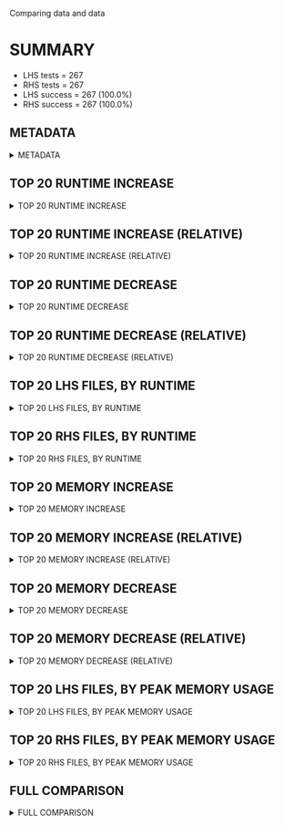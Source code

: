 Comparing data and data


# SUMMARY
- LHS tests = 267
- RHS tests = 267
- LHS success = 267  (100.0%)
- RHS success = 267  (100.0%)


## METADATA

<details><summary>METADATA</summary>

# LHS
<pre>
Ramon benchmark for Z3
-
Job description: 
Job tag: smt-60-qfnia-sat
Z3 repo: https://github.com/Z3Prover/z3
Z3 commit: 04d0e9492b0066675c75fc5fb1df6b23b79607e5
Z3 branch: master
Z3 options: "-T:60 -v:2 -st tactic.default_tactic="(then simplify propagate-values solve-eqs simplify smt)" model_validate=true"
Z3 inputs: inputs/QF_UFNIA_SAT
Z3 commit message: set log level of revert repair down to 3

Signed-off-by: Nikolaj Bjorner <nbjorner@microsoft.com>

</pre>
# RHS
<pre>
Ramon benchmark for Z3
-
Job description: 
Job tag: smt-60-qfnia-sat
Z3 repo: https://github.com/Z3Prover/z3
Z3 commit: 04d0e9492b0066675c75fc5fb1df6b23b79607e5
Z3 branch: master
Z3 options: "-T:60 -v:2 -st tactic.default_tactic="(then simplify propagate-values solve-eqs simplify smt)" model_validate=true"
Z3 inputs: inputs/QF_UFNIA_SAT
Z3 commit message: set log level of revert repair down to 3

Signed-off-by: Nikolaj Bjorner <nbjorner@microsoft.com>

</pre>
</details>


## TOP 20 RUNTIME INCREASE

<details><summary>TOP 20 RUNTIME INCREASE</summary>

|FILE                                                                                        |TIME_L     |TIME_R     |DIFF(s)    |DIFF(%)|
|-------------|-------------:|-------------:|--------------:|------------:|
|00002.smt2                                                                                  |   0.008s  |   0.008s  |   0.000s  | 0.0%|
|00003.smt2                                                                                  |   0.009s  |   0.009s  |   0.000s  | 0.0%|
|00005.smt2                                                                                  |   0.007s  |   0.007s  |   0.000s  | 0.0%|
|00018.smt2                                                                                  |   0.028s  |   0.028s  |   0.000s  | 0.0%|
|00020.smt2                                                                                  |   0.009s  |   0.009s  |   0.000s  | 0.0%|
|00035.smt2                                                                                  |   0.009s  |   0.009s  |   0.000s  | 0.0%|
|00085.smt2                                                                                  |   0.007s  |   0.007s  |   0.000s  | 0.0%|
|00102.smt2                                                                                  |   0.010s  |   0.010s  |   0.000s  | 0.0%|
|00104.smt2                                                                                  |   0.009s  |   0.009s  |   0.000s  | 0.0%|
|00105.smt2                                                                                  |   0.009s  |   0.009s  |   0.000s  | 0.0%|
|00149.smt2                                                                                  |   0.011s  |   0.011s  |   0.000s  | 0.0%|
|00194.smt2                                                                                  |   0.010s  |   0.010s  |   0.000s  | 0.0%|
|00235.smt2                                                                                  |   0.006s  |   0.006s  |   0.000s  | 0.0%|
|00243.smt2                                                                                  |   0.009s  |   0.009s  |   0.000s  | 0.0%|
|00247.smt2                                                                                  |   0.012s  |   0.012s  |   0.000s  | 0.0%|
|00249.smt2                                                                                  |   0.011s  |   0.011s  |   0.000s  | 0.0%|
|00251.smt2                                                                                  |   0.008s  |   0.008s  |   0.000s  | 0.0%|
|00294.smt2                                                                                  |   0.007s  |   0.007s  |   0.000s  | 0.0%|
|00304.smt2                                                                                  |   0.024s  |   0.024s  |   0.000s  | 0.0%|
|00314.smt2                                                                                  |   0.017s  |   0.017s  |   0.000s  | 0.0%|
</details>


## TOP 20 RUNTIME INCREASE (RELATIVE)

<details><summary>TOP 20 RUNTIME INCREASE (RELATIVE)</summary>

|FILE                                                                                        |TIME_L     |TIME_R     |DIFF(s)    |DIFF(%)|
|-------------|-------------:|-------------:|--------------:|------------:|
|00002.smt2                                                                                  |   0.008s  |   0.008s  |   0.000s  | 0.0%|
|00003.smt2                                                                                  |   0.009s  |   0.009s  |   0.000s  | 0.0%|
|00005.smt2                                                                                  |   0.007s  |   0.007s  |   0.000s  | 0.0%|
|00018.smt2                                                                                  |   0.028s  |   0.028s  |   0.000s  | 0.0%|
|00020.smt2                                                                                  |   0.009s  |   0.009s  |   0.000s  | 0.0%|
|00035.smt2                                                                                  |   0.009s  |   0.009s  |   0.000s  | 0.0%|
|00085.smt2                                                                                  |   0.007s  |   0.007s  |   0.000s  | 0.0%|
|00102.smt2                                                                                  |   0.010s  |   0.010s  |   0.000s  | 0.0%|
|00104.smt2                                                                                  |   0.009s  |   0.009s  |   0.000s  | 0.0%|
|00105.smt2                                                                                  |   0.009s  |   0.009s  |   0.000s  | 0.0%|
|00149.smt2                                                                                  |   0.011s  |   0.011s  |   0.000s  | 0.0%|
|00194.smt2                                                                                  |   0.010s  |   0.010s  |   0.000s  | 0.0%|
|00235.smt2                                                                                  |   0.006s  |   0.006s  |   0.000s  | 0.0%|
|00243.smt2                                                                                  |   0.009s  |   0.009s  |   0.000s  | 0.0%|
|00247.smt2                                                                                  |   0.012s  |   0.012s  |   0.000s  | 0.0%|
|00249.smt2                                                                                  |   0.011s  |   0.011s  |   0.000s  | 0.0%|
|00251.smt2                                                                                  |   0.008s  |   0.008s  |   0.000s  | 0.0%|
|00294.smt2                                                                                  |   0.007s  |   0.007s  |   0.000s  | 0.0%|
|00304.smt2                                                                                  |   0.024s  |   0.024s  |   0.000s  | 0.0%|
|00314.smt2                                                                                  |   0.017s  |   0.017s  |   0.000s  | 0.0%|
</details>


## TOP 20 RUNTIME DECREASE

<details><summary>TOP 20 RUNTIME DECREASE</summary>

|FILE                                                                                        |TIME_L     |TIME_R     |DIFF(s)    |DIFF(%)|
|-------------|-------------:|-------------:|--------------:|------------:|
|00002.smt2                                                                                  |   0.008s  |   0.008s  |   0.000s  | 0.0%|
|00003.smt2                                                                                  |   0.009s  |   0.009s  |   0.000s  | 0.0%|
|00005.smt2                                                                                  |   0.007s  |   0.007s  |   0.000s  | 0.0%|
|00018.smt2                                                                                  |   0.028s  |   0.028s  |   0.000s  | 0.0%|
|00020.smt2                                                                                  |   0.009s  |   0.009s  |   0.000s  | 0.0%|
|00035.smt2                                                                                  |   0.009s  |   0.009s  |   0.000s  | 0.0%|
|00085.smt2                                                                                  |   0.007s  |   0.007s  |   0.000s  | 0.0%|
|00102.smt2                                                                                  |   0.010s  |   0.010s  |   0.000s  | 0.0%|
|00104.smt2                                                                                  |   0.009s  |   0.009s  |   0.000s  | 0.0%|
|00105.smt2                                                                                  |   0.009s  |   0.009s  |   0.000s  | 0.0%|
|00149.smt2                                                                                  |   0.011s  |   0.011s  |   0.000s  | 0.0%|
|00194.smt2                                                                                  |   0.010s  |   0.010s  |   0.000s  | 0.0%|
|00235.smt2                                                                                  |   0.006s  |   0.006s  |   0.000s  | 0.0%|
|00243.smt2                                                                                  |   0.009s  |   0.009s  |   0.000s  | 0.0%|
|00247.smt2                                                                                  |   0.012s  |   0.012s  |   0.000s  | 0.0%|
|00249.smt2                                                                                  |   0.011s  |   0.011s  |   0.000s  | 0.0%|
|00251.smt2                                                                                  |   0.008s  |   0.008s  |   0.000s  | 0.0%|
|00294.smt2                                                                                  |   0.007s  |   0.007s  |   0.000s  | 0.0%|
|00304.smt2                                                                                  |   0.024s  |   0.024s  |   0.000s  | 0.0%|
|00314.smt2                                                                                  |   0.017s  |   0.017s  |   0.000s  | 0.0%|
</details>


## TOP 20 RUNTIME DECREASE (RELATIVE)

<details><summary>TOP 20 RUNTIME DECREASE (RELATIVE)</summary>

|FILE                                                                                        |TIME_L     |TIME_R     |DIFF(s)    |DIFF(%)|
|-------------|-------------:|-------------:|--------------:|------------:|
|00002.smt2                                                                                  |   0.008s  |   0.008s  |   0.000s  | 0.0%|
|00003.smt2                                                                                  |   0.009s  |   0.009s  |   0.000s  | 0.0%|
|00005.smt2                                                                                  |   0.007s  |   0.007s  |   0.000s  | 0.0%|
|00018.smt2                                                                                  |   0.028s  |   0.028s  |   0.000s  | 0.0%|
|00020.smt2                                                                                  |   0.009s  |   0.009s  |   0.000s  | 0.0%|
|00035.smt2                                                                                  |   0.009s  |   0.009s  |   0.000s  | 0.0%|
|00085.smt2                                                                                  |   0.007s  |   0.007s  |   0.000s  | 0.0%|
|00102.smt2                                                                                  |   0.010s  |   0.010s  |   0.000s  | 0.0%|
|00104.smt2                                                                                  |   0.009s  |   0.009s  |   0.000s  | 0.0%|
|00105.smt2                                                                                  |   0.009s  |   0.009s  |   0.000s  | 0.0%|
|00149.smt2                                                                                  |   0.011s  |   0.011s  |   0.000s  | 0.0%|
|00194.smt2                                                                                  |   0.010s  |   0.010s  |   0.000s  | 0.0%|
|00235.smt2                                                                                  |   0.006s  |   0.006s  |   0.000s  | 0.0%|
|00243.smt2                                                                                  |   0.009s  |   0.009s  |   0.000s  | 0.0%|
|00247.smt2                                                                                  |   0.012s  |   0.012s  |   0.000s  | 0.0%|
|00249.smt2                                                                                  |   0.011s  |   0.011s  |   0.000s  | 0.0%|
|00251.smt2                                                                                  |   0.008s  |   0.008s  |   0.000s  | 0.0%|
|00294.smt2                                                                                  |   0.007s  |   0.007s  |   0.000s  | 0.0%|
|00304.smt2                                                                                  |   0.024s  |   0.024s  |   0.000s  | 0.0%|
|00314.smt2                                                                                  |   0.017s  |   0.017s  |   0.000s  | 0.0%|
</details>


## TOP 20 LHS FILES, BY RUNTIME

<details><summary>TOP 20 LHS FILES, BY RUNTIME</summary>

|FILE                                                                                       |TIME     |MEM        |
|------------|----------:|---------:|
|int_check_bvslt_bvshl1_rtl.smt2                                                            |   1.175s |23.708MiB|
|int_check_bvslt_bvmul_rtl.smt2                                                             |   0.837s |23.348MiB|
|int_check_bvsge_bvshl0_ltr_inv_g.smt2                                                      |   0.574s |23.62MiB|
|int_check_bvsgt_bvlshr0_ltr_inv_r.smt2                                                     |   0.549s |22.872MiB|
|qf_AndOrXor_2515_values_0.smt2                                                             |   0.361s |21.18MiB|
|int_check_bvsle_bvshl1_rtl.smt2                                                            |   0.301s |20.568MiB|
|int_check_bvsge_bvashr0_rtl.smt2                                                           |   0.272s |21.7MiB|
|int_check_eq_bvshl0_rtl.smt2                                                               |   0.247s |20.28MiB|
|int_check_ne_bvlshr0_ltr_inv_g.smt2                                                        |   0.246s |20.288MiB|
|int_check_bvsgt_bvurem1_ltr_inv_g.smt2                                                     |   0.230s |21.288MiB|
|qf_AddSub_1599_values_0.smt2                                                               |   0.189s |20.844MiB|
|int_check_bvsle_bvlshr0_rtl.smt2                                                           |   0.185s |20.724MiB|
|int_check_bvsgt_bvmul_rtl.smt2                                                             |   0.183s |20.78MiB|
|qf_Select_576a_values_0.smt2                                                               |   0.172s |21.056MiB|
|int_check_bvslt_bvshl0_rtl.smt2                                                            |   0.169s |20.544MiB|
|int_check_bvsgt_bvashr1_rtl.smt2                                                           |   0.165s |21.108MiB|
|qf_Select_576b_values_0.smt2                                                               |   0.144s |20.848MiB|
|int_check_bvugt_bvshl0_rtl.smt2                                                            |   0.134s |20.18MiB|
|qf_AddSub_1564_values_0.smt2                                                               |   0.134s |20.148MiB|
|int_check_eq_bvurem1_ltr_inv_g.smt2                                                        |   0.123s |20.76MiB|
</details>


## TOP 20 RHS FILES, BY RUNTIME

<details><summary>TOP 20 RHS FILES, BY RUNTIME</summary>

|FILE                                                                                       |TIME     |MEM        |
|------------|----------:|---------:|
|int_check_bvslt_bvshl1_rtl.smt2                                                            |   1.175s |23.708MiB|
|int_check_bvslt_bvmul_rtl.smt2                                                             |   0.837s |23.348MiB|
|int_check_bvsge_bvshl0_ltr_inv_g.smt2                                                      |   0.574s |23.62MiB|
|int_check_bvsgt_bvlshr0_ltr_inv_r.smt2                                                     |   0.549s |22.872MiB|
|qf_AndOrXor_2515_values_0.smt2                                                             |   0.361s |21.18MiB|
|int_check_bvsle_bvshl1_rtl.smt2                                                            |   0.301s |20.568MiB|
|int_check_bvsge_bvashr0_rtl.smt2                                                           |   0.272s |21.7MiB|
|int_check_eq_bvshl0_rtl.smt2                                                               |   0.247s |20.28MiB|
|int_check_ne_bvlshr0_ltr_inv_g.smt2                                                        |   0.246s |20.288MiB|
|int_check_bvsgt_bvurem1_ltr_inv_g.smt2                                                     |   0.230s |21.288MiB|
|qf_AddSub_1599_values_0.smt2                                                               |   0.189s |20.844MiB|
|int_check_bvsle_bvlshr0_rtl.smt2                                                           |   0.185s |20.724MiB|
|int_check_bvsgt_bvmul_rtl.smt2                                                             |   0.183s |20.78MiB|
|qf_Select_576a_values_0.smt2                                                               |   0.172s |21.056MiB|
|int_check_bvslt_bvshl0_rtl.smt2                                                            |   0.169s |20.544MiB|
|int_check_bvsgt_bvashr1_rtl.smt2                                                           |   0.165s |21.108MiB|
|qf_Select_576b_values_0.smt2                                                               |   0.144s |20.848MiB|
|int_check_bvugt_bvshl0_rtl.smt2                                                            |   0.134s |20.18MiB|
|qf_AddSub_1564_values_0.smt2                                                               |   0.134s |20.148MiB|
|int_check_eq_bvurem1_ltr_inv_g.smt2                                                        |   0.123s |20.76MiB|
</details>


## TOP 20 MEMORY INCREASE

<details><summary>TOP 20 MEMORY INCREASE</summary>

|FILE                                                                                        |MEM_L         |MEM_R         |DIFF            |DIFF(%)|
|-------------|-------------:|-------------:|--------------:|------------:|
|00002.smt2                                                                                  |18.984MiB|18.984MiB|0B| 0.0%|
|00003.smt2                                                                                  |18.768MiB|18.768MiB|0B| 0.0%|
|00005.smt2                                                                                  |18.688MiB|18.688MiB|0B| 0.0%|
|00018.smt2                                                                                  |20.024MiB|20.024MiB|0B| 0.0%|
|00020.smt2                                                                                  |18.764MiB|18.764MiB|0B| 0.0%|
|00035.smt2                                                                                  |18.772MiB|18.772MiB|0B| 0.0%|
|00085.smt2                                                                                  |18.876MiB|18.876MiB|0B| 0.0%|
|00102.smt2                                                                                  |18.7MiB|18.7MiB|0B| 0.0%|
|00104.smt2                                                                                  |19.024MiB|19.024MiB|0B| 0.0%|
|00105.smt2                                                                                  |19.004MiB|19.004MiB|0B| 0.0%|
|00149.smt2                                                                                  |18.724MiB|18.724MiB|0B| 0.0%|
|00194.smt2                                                                                  |18.948MiB|18.948MiB|0B| 0.0%|
|00235.smt2                                                                                  |18.768MiB|18.768MiB|0B| 0.0%|
|00243.smt2                                                                                  |18.896MiB|18.896MiB|0B| 0.0%|
|00247.smt2                                                                                  |18.648MiB|18.648MiB|0B| 0.0%|
|00249.smt2                                                                                  |18.924MiB|18.924MiB|0B| 0.0%|
|00251.smt2                                                                                  |18.732MiB|18.732MiB|0B| 0.0%|
|00294.smt2                                                                                  |18.764MiB|18.764MiB|0B| 0.0%|
|00304.smt2                                                                                  |20.56MiB|20.56MiB|0B| 0.0%|
|00314.smt2                                                                                  |19.544MiB|19.544MiB|0B| 0.0%|
</details>


## TOP 20 MEMORY INCREASE (RELATIVE)

<details><summary>TOP 20 MEMORY INCREASE (RELATIVE)</summary>

|FILE                                                                                        |MEM_L         |MEM_R         |DIFF            |DIFF(%)|
|-------------|-------------:|-------------:|--------------:|------------:|
|00002.smt2                                                                                  |18.984MiB|18.984MiB|0B| 0.0%|
|00003.smt2                                                                                  |18.768MiB|18.768MiB|0B| 0.0%|
|00005.smt2                                                                                  |18.688MiB|18.688MiB|0B| 0.0%|
|00018.smt2                                                                                  |20.024MiB|20.024MiB|0B| 0.0%|
|00020.smt2                                                                                  |18.764MiB|18.764MiB|0B| 0.0%|
|00035.smt2                                                                                  |18.772MiB|18.772MiB|0B| 0.0%|
|00085.smt2                                                                                  |18.876MiB|18.876MiB|0B| 0.0%|
|00102.smt2                                                                                  |18.7MiB|18.7MiB|0B| 0.0%|
|00104.smt2                                                                                  |19.024MiB|19.024MiB|0B| 0.0%|
|00105.smt2                                                                                  |19.004MiB|19.004MiB|0B| 0.0%|
|00149.smt2                                                                                  |18.724MiB|18.724MiB|0B| 0.0%|
|00194.smt2                                                                                  |18.948MiB|18.948MiB|0B| 0.0%|
|00235.smt2                                                                                  |18.768MiB|18.768MiB|0B| 0.0%|
|00243.smt2                                                                                  |18.896MiB|18.896MiB|0B| 0.0%|
|00247.smt2                                                                                  |18.648MiB|18.648MiB|0B| 0.0%|
|00249.smt2                                                                                  |18.924MiB|18.924MiB|0B| 0.0%|
|00251.smt2                                                                                  |18.732MiB|18.732MiB|0B| 0.0%|
|00294.smt2                                                                                  |18.764MiB|18.764MiB|0B| 0.0%|
|00304.smt2                                                                                  |20.56MiB|20.56MiB|0B| 0.0%|
|00314.smt2                                                                                  |19.544MiB|19.544MiB|0B| 0.0%|
</details>


## TOP 20 MEMORY DECREASE

<details><summary>TOP 20 MEMORY DECREASE</summary>

|FILE                                                                                        |MEM_L         |MEM_R         |DIFF            |DIFF(%)|
|-------------|-------------:|-------------:|--------------:|------------:|
|00002.smt2                                                                                  |18.984MiB|18.984MiB|0B| 0.0%|
|00003.smt2                                                                                  |18.768MiB|18.768MiB|0B| 0.0%|
|00005.smt2                                                                                  |18.688MiB|18.688MiB|0B| 0.0%|
|00018.smt2                                                                                  |20.024MiB|20.024MiB|0B| 0.0%|
|00020.smt2                                                                                  |18.764MiB|18.764MiB|0B| 0.0%|
|00035.smt2                                                                                  |18.772MiB|18.772MiB|0B| 0.0%|
|00085.smt2                                                                                  |18.876MiB|18.876MiB|0B| 0.0%|
|00102.smt2                                                                                  |18.7MiB|18.7MiB|0B| 0.0%|
|00104.smt2                                                                                  |19.024MiB|19.024MiB|0B| 0.0%|
|00105.smt2                                                                                  |19.004MiB|19.004MiB|0B| 0.0%|
|00149.smt2                                                                                  |18.724MiB|18.724MiB|0B| 0.0%|
|00194.smt2                                                                                  |18.948MiB|18.948MiB|0B| 0.0%|
|00235.smt2                                                                                  |18.768MiB|18.768MiB|0B| 0.0%|
|00243.smt2                                                                                  |18.896MiB|18.896MiB|0B| 0.0%|
|00247.smt2                                                                                  |18.648MiB|18.648MiB|0B| 0.0%|
|00249.smt2                                                                                  |18.924MiB|18.924MiB|0B| 0.0%|
|00251.smt2                                                                                  |18.732MiB|18.732MiB|0B| 0.0%|
|00294.smt2                                                                                  |18.764MiB|18.764MiB|0B| 0.0%|
|00304.smt2                                                                                  |20.56MiB|20.56MiB|0B| 0.0%|
|00314.smt2                                                                                  |19.544MiB|19.544MiB|0B| 0.0%|
</details>


## TOP 20 MEMORY DECREASE (RELATIVE)

<details><summary>TOP 20 MEMORY DECREASE (RELATIVE)</summary>

|FILE                                                                                        |MEM_L         |MEM_R         |DIFF            |DIFF(%)|
|-------------|-------------:|-------------:|--------------:|------------:|
|00002.smt2                                                                                  |18.984MiB|18.984MiB|0B| 0.0%|
|00003.smt2                                                                                  |18.768MiB|18.768MiB|0B| 0.0%|
|00005.smt2                                                                                  |18.688MiB|18.688MiB|0B| 0.0%|
|00018.smt2                                                                                  |20.024MiB|20.024MiB|0B| 0.0%|
|00020.smt2                                                                                  |18.764MiB|18.764MiB|0B| 0.0%|
|00035.smt2                                                                                  |18.772MiB|18.772MiB|0B| 0.0%|
|00085.smt2                                                                                  |18.876MiB|18.876MiB|0B| 0.0%|
|00102.smt2                                                                                  |18.7MiB|18.7MiB|0B| 0.0%|
|00104.smt2                                                                                  |19.024MiB|19.024MiB|0B| 0.0%|
|00105.smt2                                                                                  |19.004MiB|19.004MiB|0B| 0.0%|
|00149.smt2                                                                                  |18.724MiB|18.724MiB|0B| 0.0%|
|00194.smt2                                                                                  |18.948MiB|18.948MiB|0B| 0.0%|
|00235.smt2                                                                                  |18.768MiB|18.768MiB|0B| 0.0%|
|00243.smt2                                                                                  |18.896MiB|18.896MiB|0B| 0.0%|
|00247.smt2                                                                                  |18.648MiB|18.648MiB|0B| 0.0%|
|00249.smt2                                                                                  |18.924MiB|18.924MiB|0B| 0.0%|
|00251.smt2                                                                                  |18.732MiB|18.732MiB|0B| 0.0%|
|00294.smt2                                                                                  |18.764MiB|18.764MiB|0B| 0.0%|
|00304.smt2                                                                                  |20.56MiB|20.56MiB|0B| 0.0%|
|00314.smt2                                                                                  |19.544MiB|19.544MiB|0B| 0.0%|
</details>


## TOP 20 LHS FILES, BY PEAK MEMORY USAGE

<details><summary>TOP 20 LHS FILES, BY PEAK MEMORY USAGE</summary>

|FILE                                                                                       |TIME     |MEM        |
|------------|----------:|---------:|
|int_check_bvslt_bvshl1_rtl.smt2                                                            |   1.175s |23.708MiB|
|int_check_bvsge_bvshl0_ltr_inv_g.smt2                                                      |   0.574s |23.62MiB|
|int_check_bvslt_bvmul_rtl.smt2                                                             |   0.837s |23.348MiB|
|int_check_bvsgt_bvlshr0_ltr_inv_r.smt2                                                     |   0.549s |22.872MiB|
|00793.smt2                                                                                 |   0.051s |22.424MiB|
|int_check_bvsge_bvashr0_rtl.smt2                                                           |   0.272s |21.7MiB|
|int_check_bvsgt_bvurem1_ltr_inv_g.smt2                                                     |   0.230s |21.288MiB|
|qf_AndOrXor_2515_values_0.smt2                                                             |   0.361s |21.18MiB|
|int_check_bvsgt_bvashr1_rtl.smt2                                                           |   0.165s |21.108MiB|
|qf_Select_576a_values_0.smt2                                                               |   0.172s |21.056MiB|
|qf_Select_576b_values_0.smt2                                                               |   0.144s |20.848MiB|
|qf_AddSub_1599_values_0.smt2                                                               |   0.189s |20.844MiB|
|int_check_bvsgt_bvmul_rtl.smt2                                                             |   0.183s |20.78MiB|
|int_check_eq_bvurem1_ltr_inv_g.smt2                                                        |   0.123s |20.76MiB|
|int_check_bvsle_bvlshr0_rtl.smt2                                                           |   0.185s |20.724MiB|
|qf_InstCombineShift239_values_0.smt2                                                       |   0.110s |20.688MiB|
|int_check_ne_bvashr1_ltr_inv_r.smt2                                                        |   0.081s |20.592MiB|
|int_check_bvslt_bvashr1_ltr_inv_g.smt2                                                     |   0.039s |20.572MiB|
|int_check_bvsle_bvshl1_rtl.smt2                                                            |   0.301s |20.568MiB|
|00304.smt2                                                                                 |   0.024s |20.56MiB|
</details>


## TOP 20 RHS FILES, BY PEAK MEMORY USAGE

<details><summary>TOP 20 RHS FILES, BY PEAK MEMORY USAGE</summary>

|FILE                                                                                       |TIME     |MEM        |
|------------|----------:|---------:|
|int_check_bvslt_bvshl1_rtl.smt2                                                            |   1.175s |23.708MiB|
|int_check_bvsge_bvshl0_ltr_inv_g.smt2                                                      |   0.574s |23.62MiB|
|int_check_bvslt_bvmul_rtl.smt2                                                             |   0.837s |23.348MiB|
|int_check_bvsgt_bvlshr0_ltr_inv_r.smt2                                                     |   0.549s |22.872MiB|
|00793.smt2                                                                                 |   0.051s |22.424MiB|
|int_check_bvsge_bvashr0_rtl.smt2                                                           |   0.272s |21.7MiB|
|int_check_bvsgt_bvurem1_ltr_inv_g.smt2                                                     |   0.230s |21.288MiB|
|qf_AndOrXor_2515_values_0.smt2                                                             |   0.361s |21.18MiB|
|int_check_bvsgt_bvashr1_rtl.smt2                                                           |   0.165s |21.108MiB|
|qf_Select_576a_values_0.smt2                                                               |   0.172s |21.056MiB|
|qf_Select_576b_values_0.smt2                                                               |   0.144s |20.848MiB|
|qf_AddSub_1599_values_0.smt2                                                               |   0.189s |20.844MiB|
|int_check_bvsgt_bvmul_rtl.smt2                                                             |   0.183s |20.78MiB|
|int_check_eq_bvurem1_ltr_inv_g.smt2                                                        |   0.123s |20.76MiB|
|int_check_bvsle_bvlshr0_rtl.smt2                                                           |   0.185s |20.724MiB|
|qf_InstCombineShift239_values_0.smt2                                                       |   0.110s |20.688MiB|
|int_check_ne_bvashr1_ltr_inv_r.smt2                                                        |   0.081s |20.592MiB|
|int_check_bvslt_bvashr1_ltr_inv_g.smt2                                                     |   0.039s |20.572MiB|
|int_check_bvsle_bvshl1_rtl.smt2                                                            |   0.301s |20.568MiB|
|00304.smt2                                                                                 |   0.024s |20.56MiB|
</details>


## FULL COMPARISON

<details><summary>FULL COMPARISON</summary>

|FILE                                                                                        |TIME_L     |TIME_R     |DIFF(s)    |DIFF(%)|
|-------------|-------------:|-------------:|--------------:|------------:|
|00002.smt2                                                                                  |   0.008s  |   0.008s  |   0.000s  | 0.0%|
|00003.smt2                                                                                  |   0.009s  |   0.009s  |   0.000s  | 0.0%|
|00005.smt2                                                                                  |   0.007s  |   0.007s  |   0.000s  | 0.0%|
|00018.smt2                                                                                  |   0.028s  |   0.028s  |   0.000s  | 0.0%|
|00020.smt2                                                                                  |   0.009s  |   0.009s  |   0.000s  | 0.0%|
|00035.smt2                                                                                  |   0.009s  |   0.009s  |   0.000s  | 0.0%|
|00085.smt2                                                                                  |   0.007s  |   0.007s  |   0.000s  | 0.0%|
|00102.smt2                                                                                  |   0.010s  |   0.010s  |   0.000s  | 0.0%|
|00104.smt2                                                                                  |   0.009s  |   0.009s  |   0.000s  | 0.0%|
|00105.smt2                                                                                  |   0.009s  |   0.009s  |   0.000s  | 0.0%|
|00149.smt2                                                                                  |   0.011s  |   0.011s  |   0.000s  | 0.0%|
|00194.smt2                                                                                  |   0.010s  |   0.010s  |   0.000s  | 0.0%|
|00235.smt2                                                                                  |   0.006s  |   0.006s  |   0.000s  | 0.0%|
|00243.smt2                                                                                  |   0.009s  |   0.009s  |   0.000s  | 0.0%|
|00247.smt2                                                                                  |   0.012s  |   0.012s  |   0.000s  | 0.0%|
|00249.smt2                                                                                  |   0.011s  |   0.011s  |   0.000s  | 0.0%|
|00251.smt2                                                                                  |   0.008s  |   0.008s  |   0.000s  | 0.0%|
|00294.smt2                                                                                  |   0.007s  |   0.007s  |   0.000s  | 0.0%|
|00304.smt2                                                                                  |   0.024s  |   0.024s  |   0.000s  | 0.0%|
|00314.smt2                                                                                  |   0.017s  |   0.017s  |   0.000s  | 0.0%|
|00324.smt2                                                                                  |   0.009s  |   0.009s  |   0.000s  | 0.0%|
|00379.smt2                                                                                  |   0.020s  |   0.020s  |   0.000s  | 0.0%|
|00402.smt2                                                                                  |   0.009s  |   0.009s  |   0.000s  | 0.0%|
|00413.smt2                                                                                  |   0.014s  |   0.014s  |   0.000s  | 0.0%|
|00415.smt2                                                                                  |   0.010s  |   0.010s  |   0.000s  | 0.0%|
|00428.smt2                                                                                  |   0.012s  |   0.012s  |   0.000s  | 0.0%|
|00793.smt2                                                                                  |   0.051s  |   0.051s  |   0.000s  | 0.0%|
|00967.smt2                                                                                  |   0.007s  |   0.007s  |   0.000s  | 0.0%|
|01052.smt2                                                                                  |   0.007s  |   0.007s  |   0.000s  | 0.0%|
|int_check_bvsge_bvadd_ltr_inv_r.smt2                                                        |   0.026s  |   0.026s  |   0.000s  | 0.0%|
|int_check_bvsge_bvand_ltr_inv_g.smt2                                                        |   0.035s  |   0.035s  |   0.000s  | 0.0%|
|int_check_bvsge_bvand_rtl.smt2                                                              |   0.029s  |   0.029s  |   0.000s  | 0.0%|
|int_check_bvsge_bvashr0_ltr_inv_g.smt2                                                      |   0.016s  |   0.016s  |   0.000s  | 0.0%|
|int_check_bvsge_bvashr0_rtl.smt2                                                            |   0.272s  |   0.272s  |   0.000s  | 0.0%|
|int_check_bvsge_bvashr1_ltr_inv_g.smt2                                                      |   0.053s  |   0.053s  |   0.000s  | 0.0%|
|int_check_bvsge_bvlshr0_ltr_inv_r.smt2                                                      |   0.069s  |   0.069s  |   0.000s  | 0.0%|
|int_check_bvsge_bvlshr1_rtl.smt2                                                            |   0.024s  |   0.024s  |   0.000s  | 0.0%|
|int_check_bvsge_bvmul_rtl.smt2                                                              |   0.024s  |   0.024s  |   0.000s  | 0.0%|
|int_check_bvsge_bvnot_ltr_inv_g.smt2                                                        |   0.009s  |   0.009s  |   0.000s  | 0.0%|
|int_check_bvsge_bvor_ltr_inv_g.smt2                                                         |   0.011s  |   0.011s  |   0.000s  | 0.0%|
|int_check_bvsge_bvor_rtl.smt2                                                               |   0.010s  |   0.010s  |   0.000s  | 0.0%|
|int_check_bvsge_bvshl0_ltr_inv_g.smt2                                                       |   0.574s  |   0.574s  |   0.000s  | 0.0%|
|int_check_bvsge_bvshl0_rtl.smt2                                                             |   0.060s  |   0.060s  |   0.000s  | 0.0%|
|int_check_bvsge_bvudiv0_rtl.smt2                                                            |   0.031s  |   0.031s  |   0.000s  | 0.0%|
|int_check_bvsge_bvurem0_ltr_inv_g.smt2                                                      |   0.014s  |   0.014s  |   0.000s  | 0.0%|
|int_check_bvsge_bvurem0_rtl.smt2                                                            |   0.027s  |   0.027s  |   0.000s  | 0.0%|
|int_check_bvsge_bvurem1_rtl.smt2                                                            |   0.039s  |   0.039s  |   0.000s  | 0.0%|
|int_check_bvsgt_bvadd_ltr_inv_g.smt2                                                        |   0.043s  |   0.043s  |   0.000s  | 0.0%|
|int_check_bvsgt_bvadd_ltr_inv_r.smt2                                                        |   0.014s  |   0.014s  |   0.000s  | 0.0%|
|int_check_bvsgt_bvand_ltr_inv_g.smt2                                                        |   0.010s  |   0.010s  |   0.000s  | 0.0%|
|int_check_bvsgt_bvand_rtl.smt2                                                              |   0.010s  |   0.010s  |   0.000s  | 0.0%|
|int_check_bvsgt_bvashr0_ltr_inv_g.smt2                                                      |   0.077s  |   0.077s  |   0.000s  | 0.0%|
|int_check_bvsgt_bvashr1_rtl.smt2                                                            |   0.165s  |   0.165s  |   0.000s  | 0.0%|
|int_check_bvsgt_bvlshr0_ltr_inv_r.smt2                                                      |   0.549s  |   0.549s  |   0.000s  | 0.0%|
|int_check_bvsgt_bvmul_rtl.smt2                                                              |   0.183s  |   0.183s  |   0.000s  | 0.0%|
|int_check_bvsgt_bvneg_ltr_inv_g.smt2                                                        |   0.013s  |   0.013s  |   0.000s  | 0.0%|
|int_check_bvsgt_bvneg_rtl.smt2                                                              |   0.010s  |   0.010s  |   0.000s  | 0.0%|
|int_check_bvsgt_bvnot_ltr_inv_g.smt2                                                        |   0.010s  |   0.010s  |   0.000s  | 0.0%|
|int_check_bvsgt_bvnot_rtl.smt2                                                              |   0.010s  |   0.010s  |   0.000s  | 0.0%|
|int_check_bvsgt_bvor_ltr_inv_g.smt2                                                         |   0.010s  |   0.010s  |   0.000s  | 0.0%|
|int_check_bvsgt_bvor_rtl.smt2                                                               |   0.010s  |   0.010s  |   0.000s  | 0.0%|
|int_check_bvsgt_bvudiv0_rtl.smt2                                                            |   0.019s  |   0.019s  |   0.000s  | 0.0%|
|int_check_bvsgt_bvudiv1_rtl.smt2                                                            |   0.024s  |   0.024s  |   0.000s  | 0.0%|
|int_check_bvsgt_bvurem0_ltr_inv_g.smt2                                                      |   0.030s  |   0.030s  |   0.000s  | 0.0%|
|int_check_bvsgt_bvurem1_ltr_inv_g.smt2                                                      |   0.230s  |   0.230s  |   0.000s  | 0.0%|
|int_check_bvsle_bvadd_ltr_inv_r.smt2                                                        |   0.079s  |   0.079s  |   0.000s  | 0.0%|
|int_check_bvsle_bvand_ltr_inv_g.smt2                                                        |   0.010s  |   0.010s  |   0.000s  | 0.0%|
|int_check_bvsle_bvand_rtl.smt2                                                              |   0.009s  |   0.009s  |   0.000s  | 0.0%|
|int_check_bvsle_bvashr1_ltr_inv_g.smt2                                                      |   0.036s  |   0.036s  |   0.000s  | 0.0%|
|int_check_bvsle_bvlshr0_rtl.smt2                                                            |   0.185s  |   0.185s  |   0.000s  | 0.0%|
|int_check_bvsle_bvlshr1_ltr_inv_g.smt2                                                      |   0.013s  |   0.013s  |   0.000s  | 0.0%|
|int_check_bvsle_bvlshr1_rtl.smt2                                                            |   0.015s  |   0.015s  |   0.000s  | 0.0%|
|int_check_bvsle_bvneg_ltr_inv_g.smt2                                                        |   0.012s  |   0.012s  |   0.000s  | 0.0%|
|int_check_bvsle_bvnot_ltr_inv_g.smt2                                                        |   0.009s  |   0.009s  |   0.000s  | 0.0%|
|int_check_bvsle_bvor_ltr_inv_g.smt2                                                         |   0.009s  |   0.009s  |   0.000s  | 0.0%|
|int_check_bvsle_bvor_rtl.smt2                                                               |   0.011s  |   0.011s  |   0.000s  | 0.0%|
|int_check_bvsle_bvshl0_rtl.smt2                                                             |   0.050s  |   0.050s  |   0.000s  | 0.0%|
|int_check_bvsle_bvshl1_rtl.smt2                                                             |   0.301s  |   0.301s  |   0.000s  | 0.0%|
|int_check_bvsle_bvudiv0_ltr_inv_g.smt2                                                      |   0.019s  |   0.019s  |   0.000s  | 0.0%|
|int_check_bvsle_bvudiv1_rtl.smt2                                                            |   0.015s  |   0.015s  |   0.000s  | 0.0%|
|int_check_bvsle_bvurem0_ltr_inv_g.smt2                                                      |   0.011s  |   0.011s  |   0.000s  | 0.0%|
|int_check_bvsle_bvurem0_rtl.smt2                                                            |   0.011s  |   0.011s  |   0.000s  | 0.0%|
|int_check_bvsle_bvurem1_ltr_inv_r.smt2                                                      |   0.019s  |   0.019s  |   0.000s  | 0.0%|
|int_check_bvsle_bvurem1_rtl.smt2                                                            |   0.016s  |   0.016s  |   0.000s  | 0.0%|
|int_check_bvslt_bvadd_ltr_inv_g.smt2                                                        |   0.042s  |   0.042s  |   0.000s  | 0.0%|
|int_check_bvslt_bvadd_ltr_inv_r.smt2                                                        |   0.027s  |   0.027s  |   0.000s  | 0.0%|
|int_check_bvslt_bvadd_rtl.smt2                                                              |   0.017s  |   0.017s  |   0.000s  | 0.0%|
|int_check_bvslt_bvand_ltr_inv_g.smt2                                                        |   0.012s  |   0.012s  |   0.000s  | 0.0%|
|int_check_bvslt_bvand_rtl.smt2                                                              |   0.014s  |   0.014s  |   0.000s  | 0.0%|
|int_check_bvslt_bvashr1_ltr_inv_g.smt2                                                      |   0.039s  |   0.039s  |   0.000s  | 0.0%|
|int_check_bvslt_bvlshr1_ltr_inv_g.smt2                                                      |   0.026s  |   0.026s  |   0.000s  | 0.0%|
|int_check_bvslt_bvlshr1_rtl.smt2                                                            |   0.018s  |   0.018s  |   0.000s  | 0.0%|
|int_check_bvslt_bvmul_rtl.smt2                                                              |   0.837s  |   0.837s  |   0.000s  | 0.0%|
|int_check_bvslt_bvneg_ltr_inv_g.smt2                                                        |   0.014s  |   0.014s  |   0.000s  | 0.0%|
|int_check_bvslt_bvneg_rtl.smt2                                                              |   0.013s  |   0.013s  |   0.000s  | 0.0%|
|int_check_bvslt_bvnot_ltr_inv_g.smt2                                                        |   0.009s  |   0.009s  |   0.000s  | 0.0%|
|int_check_bvslt_bvnot_rtl.smt2                                                              |   0.011s  |   0.011s  |   0.000s  | 0.0%|
|int_check_bvslt_bvor_ltr_inv_g.smt2                                                         |   0.017s  |   0.017s  |   0.000s  | 0.0%|
|int_check_bvslt_bvor_rtl.smt2                                                               |   0.018s  |   0.018s  |   0.000s  | 0.0%|
|int_check_bvslt_bvshl0_rtl.smt2                                                             |   0.169s  |   0.169s  |   0.000s  | 0.0%|
|int_check_bvslt_bvshl1_rtl.smt2                                                             |   1.175s  |   1.175s  |   0.000s  | 0.0%|
|int_check_bvslt_bvudiv0_rtl.smt2                                                            |   0.013s  |   0.013s  |   0.000s  | 0.0%|
|int_check_bvslt_bvudiv1_rtl.smt2                                                            |   0.016s  |   0.016s  |   0.000s  | 0.0%|
|int_check_bvslt_bvurem0_ltr_inv_r.smt2                                                      |   0.027s  |   0.027s  |   0.000s  | 0.0%|
|int_check_bvslt_bvurem0_rtl.smt2                                                            |   0.026s  |   0.026s  |   0.000s  | 0.0%|
|int_check_bvslt_bvurem1_ltr_inv_g.smt2                                                      |   0.021s  |   0.021s  |   0.000s  | 0.0%|
|int_check_bvslt_bvurem1_rtl.smt2                                                            |   0.012s  |   0.012s  |   0.000s  | 0.0%|
|int_check_bvuge_bvand_ltr_inv_g.smt2                                                        |   0.008s  |   0.008s  |   0.000s  | 0.0%|
|int_check_bvuge_bvand_rtl.smt2                                                              |   0.007s  |   0.007s  |   0.000s  | 0.0%|
|int_check_bvuge_bvashr0_ltr_inv_g.smt2                                                      |   0.026s  |   0.026s  |   0.000s  | 0.0%|
|int_check_bvuge_bvlshr0_ltr_inv_g.smt2                                                      |   0.047s  |   0.047s  |   0.000s  | 0.0%|
|int_check_bvuge_bvlshr0_rtl.smt2                                                            |   0.018s  |   0.018s  |   0.000s  | 0.0%|
|int_check_bvuge_bvlshr1_rtl.smt2                                                            |   0.031s  |   0.031s  |   0.000s  | 0.0%|
|int_check_bvuge_bvmul_rtl.smt2                                                              |   0.021s  |   0.021s  |   0.000s  | 0.0%|
|int_check_bvuge_bvor_ltr_inv_g.smt2                                                         |   0.008s  |   0.008s  |   0.000s  | 0.0%|
|int_check_bvuge_bvudiv0_rtl.smt2                                                            |   0.017s  |   0.017s  |   0.000s  | 0.0%|
|int_check_bvuge_bvurem1_ltr_inv_g.smt2                                                      |   0.033s  |   0.033s  |   0.000s  | 0.0%|
|int_check_bvuge_bvurem1_rtl.smt2                                                            |   0.024s  |   0.024s  |   0.000s  | 0.0%|
|int_check_bvugt_bvand_ltr_inv_g.smt2                                                        |   0.008s  |   0.008s  |   0.000s  | 0.0%|
|int_check_bvugt_bvand_rtl.smt2                                                              |   0.009s  |   0.009s  |   0.000s  | 0.0%|
|int_check_bvugt_bvlshr0_rtl.smt2                                                            |   0.097s  |   0.097s  |   0.000s  | 0.0%|
|int_check_bvugt_bvlshr1_rtl.smt2                                                            |   0.023s  |   0.023s  |   0.000s  | 0.0%|
|int_check_bvugt_bvmul_rtl.smt2                                                              |   0.015s  |   0.015s  |   0.000s  | 0.0%|
|int_check_bvugt_bvor_ltr_inv_g.smt2                                                         |   0.008s  |   0.008s  |   0.000s  | 0.0%|
|int_check_bvugt_bvor_rtl.smt2                                                               |   0.008s  |   0.008s  |   0.000s  | 0.0%|
|int_check_bvugt_bvshl0_rtl.smt2                                                             |   0.134s  |   0.134s  |   0.000s  | 0.0%|
|int_check_bvule_bvand_ltr_inv_g.smt2                                                        |   0.010s  |   0.010s  |   0.000s  | 0.0%|
|int_check_bvule_bvashr0_ltr_inv_g.smt2                                                      |   0.080s  |   0.080s  |   0.000s  | 0.0%|
|int_check_bvule_bvashr1_ltr_inv_g.smt2                                                      |   0.101s  |   0.101s  |   0.000s  | 0.0%|
|int_check_bvule_bvashr1_rtl.smt2                                                            |   0.013s  |   0.013s  |   0.000s  | 0.0%|
|int_check_bvule_bvlshr0_ltr_inv_g.smt2                                                      |   0.012s  |   0.012s  |   0.000s  | 0.0%|
|int_check_bvule_bvlshr1_ltr_inv_g.smt2                                                      |   0.012s  |   0.012s  |   0.000s  | 0.0%|
|int_check_bvule_bvor_ltr_inv_g.smt2                                                         |   0.008s  |   0.008s  |   0.000s  | 0.0%|
|int_check_bvule_bvor_rtl.smt2                                                               |   0.010s  |   0.010s  |   0.000s  | 0.0%|
|int_check_bvule_bvshl1_ltr_inv_g.smt2                                                       |   0.015s  |   0.015s  |   0.000s  | 0.0%|
|int_check_bvule_bvudiv0_ltr_inv_g.smt2                                                      |   0.012s  |   0.012s  |   0.000s  | 0.0%|
|int_check_bvule_bvudiv0_rtl.smt2                                                            |   0.010s  |   0.010s  |   0.000s  | 0.0%|
|int_check_bvule_bvudiv1_rtl.smt2                                                            |   0.009s  |   0.009s  |   0.000s  | 0.0%|
|int_check_bvult_bvand_ltr_inv_g.smt2                                                        |   0.008s  |   0.008s  |   0.000s  | 0.0%|
|int_check_bvult_bvand_rtl.smt2                                                              |   0.009s  |   0.009s  |   0.000s  | 0.0%|
|int_check_bvult_bvashr0_ltr_inv_g.smt2                                                      |   0.020s  |   0.020s  |   0.000s  | 0.0%|
|int_check_bvult_bvashr1_ltr_inv_g.smt2                                                      |   0.087s  |   0.087s  |   0.000s  | 0.0%|
|int_check_bvult_bvlshr0_ltr_inv_g.smt2                                                      |   0.014s  |   0.014s  |   0.000s  | 0.0%|
|int_check_bvult_bvlshr1_ltr_inv_g.smt2                                                      |   0.012s  |   0.012s  |   0.000s  | 0.0%|
|int_check_bvult_bvor_ltr_inv_g.smt2                                                         |   0.013s  |   0.013s  |   0.000s  | 0.0%|
|int_check_bvult_bvor_rtl.smt2                                                               |   0.008s  |   0.008s  |   0.000s  | 0.0%|
|int_check_bvult_bvshl1_ltr_inv_g.smt2                                                       |   0.011s  |   0.011s  |   0.000s  | 0.0%|
|int_check_bvult_bvudiv1_ltr_inv_g.smt2                                                      |   0.019s  |   0.019s  |   0.000s  | 0.0%|
|int_check_bvult_bvudiv1_rtl.smt2                                                            |   0.015s  |   0.015s  |   0.000s  | 0.0%|
|int_check_eq_bvand_rtl.smt2                                                                 |   0.009s  |   0.009s  |   0.000s  | 0.0%|
|int_check_eq_bvmul_rtl.smt2                                                                 |   0.023s  |   0.023s  |   0.000s  | 0.0%|
|int_check_eq_bvor_rtl.smt2                                                                  |   0.008s  |   0.008s  |   0.000s  | 0.0%|
|int_check_eq_bvshl0_rtl.smt2                                                                |   0.247s  |   0.247s  |   0.000s  | 0.0%|
|int_check_eq_bvurem1_ltr_inv_g.smt2                                                         |   0.123s  |   0.123s  |   0.000s  | 0.0%|
|int_check_eq_bvurem1_rtl.smt2                                                               |   0.096s  |   0.096s  |   0.000s  | 0.0%|
|int_check_ne_bvadd_ltr_inv_g.smt2                                                           |   0.019s  |   0.019s  |   0.000s  | 0.0%|
|int_check_ne_bvadd_ltr_inv_r.smt2                                                           |   0.009s  |   0.009s  |   0.000s  | 0.0%|
|int_check_ne_bvand_ltr_inv_g.smt2                                                           |   0.010s  |   0.010s  |   0.000s  | 0.0%|
|int_check_ne_bvand_rtl.smt2                                                                 |   0.009s  |   0.009s  |   0.000s  | 0.0%|
|int_check_ne_bvashr1_ltr_inv_r.smt2                                                         |   0.081s  |   0.081s  |   0.000s  | 0.0%|
|int_check_ne_bvashr1_rtl.smt2                                                               |   0.102s  |   0.102s  |   0.000s  | 0.0%|
|int_check_ne_bvlshr0_ltr_inv_g.smt2                                                         |   0.246s  |   0.246s  |   0.000s  | 0.0%|
|int_check_ne_bvlshr0_rtl.smt2                                                               |   0.016s  |   0.016s  |   0.000s  | 0.0%|
|int_check_ne_bvlshr1_ltr_inv_g.smt2                                                         |   0.040s  |   0.040s  |   0.000s  | 0.0%|
|int_check_ne_bvlshr1_rtl.smt2                                                               |   0.009s  |   0.009s  |   0.000s  | 0.0%|
|int_check_ne_bvneg_ltr_inv_g.smt2                                                           |   0.009s  |   0.009s  |   0.000s  | 0.0%|
|int_check_ne_bvnot_ltr_inv_g.smt2                                                           |   0.008s  |   0.008s  |   0.000s  | 0.0%|
|int_check_ne_bvor_ltr_inv_g.smt2                                                            |   0.009s  |   0.009s  |   0.000s  | 0.0%|
|int_check_ne_bvor_rtl.smt2                                                                  |   0.008s  |   0.008s  |   0.000s  | 0.0%|
|int_check_ne_bvshl0_rtl.smt2                                                                |   0.012s  |   0.012s  |   0.000s  | 0.0%|
|int_check_ne_bvshl1_ltr_inv_g.smt2                                                          |   0.012s  |   0.012s  |   0.000s  | 0.0%|
|int_check_ne_bvudiv0_ltr_inv_g.smt2                                                         |   0.037s  |   0.037s  |   0.000s  | 0.0%|
|int_check_ne_bvurem0_ltr_inv_g.smt2                                                         |   0.015s  |   0.015s  |   0.000s  | 0.0%|
|n0-00001.smt2                                                                               |   0.009s  |   0.009s  |   0.000s  | 0.0%|
|qf_AddSub_1040_values_0.smt2                                                                |   0.059s  |   0.059s  |   0.000s  | 0.0%|
|qf_AddSub_1043_values_0.smt2                                                                |   0.013s  |   0.013s  |   0.000s  | 0.0%|
|qf_AddSub_1202_values_0.smt2                                                                |   0.049s  |   0.049s  |   0.000s  | 0.0%|
|qf_AddSub_1295_values_0.smt2                                                                |   0.010s  |   0.010s  |   0.000s  | 0.0%|
|qf_AddSub_1560_values_0.smt2                                                                |   0.017s  |   0.017s  |   0.000s  | 0.0%|
|qf_AddSub_1564_values_0.smt2                                                                |   0.134s  |   0.134s  |   0.000s  | 0.0%|
|qf_AddSub_1599_values_0.smt2                                                                |   0.189s  |   0.189s  |   0.000s  | 0.0%|
|qf_AddSub_1604_values_0.smt2                                                                |   0.050s  |   0.050s  |   0.000s  | 0.0%|
|qf_AddSub_1624_values_0.smt2                                                                |   0.012s  |   0.012s  |   0.000s  | 0.0%|
|qf_AndOrXor_1012_values_0.smt2                                                              |   0.013s  |   0.013s  |   0.000s  | 0.0%|
|qf_AndOrXor_1230_values_0.smt2                                                              |   0.008s  |   0.008s  |   0.000s  | 0.0%|
|qf_AndOrXor_1241_values_0.smt2                                                              |   0.008s  |   0.008s  |   0.000s  | 0.0%|
|qf_AndOrXor_1247_values_0.smt2                                                              |   0.009s  |   0.009s  |   0.000s  | 0.0%|
|qf_AndOrXor_1253_values_0.smt2                                                              |   0.009s  |   0.009s  |   0.000s  | 0.0%|
|qf_AndOrXor_1280_values_0.smt2                                                              |   0.008s  |   0.008s  |   0.000s  | 0.0%|
|qf_AndOrXor_1288_values_0.smt2                                                              |   0.007s  |   0.007s  |   0.000s  | 0.0%|
|qf_AndOrXor_1294_values_0.smt2                                                              |   0.007s  |   0.007s  |   0.000s  | 0.0%|
|qf_AndOrXor_135_values_0.smt2                                                               |   0.009s  |   0.009s  |   0.000s  | 0.0%|
|qf_AndOrXor_144_values_0.smt2                                                               |   0.009s  |   0.009s  |   0.000s  | 0.0%|
|qf_AndOrXor_151_values_0.smt2                                                               |   0.010s  |   0.010s  |   0.000s  | 0.0%|
|qf_AndOrXor_1733_values_0.smt2                                                              |   0.010s  |   0.010s  |   0.000s  | 0.0%|
|qf_AndOrXor_1795_values_0.smt2                                                              |   0.013s  |   0.013s  |   0.000s  | 0.0%|
|qf_AndOrXor_1864_values_0.smt2                                                              |   0.071s  |   0.071s  |   0.000s  | 0.0%|
|qf_AndOrXor_1979_values_0.smt2                                                              |   0.007s  |   0.007s  |   0.000s  | 0.0%|
|qf_AndOrXor_2008_values_0.smt2                                                              |   0.009s  |   0.009s  |   0.000s  | 0.0%|
|qf_AndOrXor_2052_values_0.smt2                                                              |   0.008s  |   0.008s  |   0.000s  | 0.0%|
|qf_AndOrXor_2063_values_0.smt2                                                              |   0.008s  |   0.008s  |   0.000s  | 0.0%|
|qf_AndOrXor_2113_values_0.smt2                                                              |   0.011s  |   0.011s  |   0.000s  | 0.0%|
|qf_AndOrXor_2118_values_0.smt2                                                              |   0.008s  |   0.008s  |   0.000s  | 0.0%|
|qf_AndOrXor_2123_values_0.smt2                                                              |   0.009s  |   0.009s  |   0.000s  | 0.0%|
|qf_AndOrXor_2160_values_0.smt2                                                              |   0.008s  |   0.008s  |   0.000s  | 0.0%|
|qf_AndOrXor_2188_values_0.smt2                                                              |   0.009s  |   0.009s  |   0.000s  | 0.0%|
|qf_AndOrXor_2231_values_0.smt2                                                              |   0.009s  |   0.009s  |   0.000s  | 0.0%|
|qf_AndOrXor_2243_values_0.smt2                                                              |   0.009s  |   0.009s  |   0.000s  | 0.0%|
|qf_AndOrXor_2247_values_0.smt2                                                              |   0.008s  |   0.008s  |   0.000s  | 0.0%|
|qf_AndOrXor_2263_values_0.smt2                                                              |   0.008s  |   0.008s  |   0.000s  | 0.0%|
|qf_AndOrXor_2264_values_0.smt2                                                              |   0.015s  |   0.015s  |   0.000s  | 0.0%|
|qf_AndOrXor_2265_values_0.smt2                                                              |   0.009s  |   0.009s  |   0.000s  | 0.0%|
|qf_AndOrXor_2284_values_0.smt2                                                              |   0.009s  |   0.009s  |   0.000s  | 0.0%|
|qf_AndOrXor_2285_values_0.smt2                                                              |   0.009s  |   0.009s  |   0.000s  | 0.0%|
|qf_AndOrXor_2297_values_0.smt2                                                              |   0.011s  |   0.011s  |   0.000s  | 0.0%|
|qf_AndOrXor_2367_values_0.smt2                                                              |   0.009s  |   0.009s  |   0.000s  | 0.0%|
|qf_AndOrXor_2416_values_0.smt2                                                              |   0.013s  |   0.013s  |   0.000s  | 0.0%|
|qf_AndOrXor_2417_values_0.smt2                                                              |   0.007s  |   0.007s  |   0.000s  | 0.0%|
|qf_AndOrXor_2429_values_0.smt2                                                              |   0.013s  |   0.013s  |   0.000s  | 0.0%|
|qf_AndOrXor_2430_values_0.smt2                                                              |   0.009s  |   0.009s  |   0.000s  | 0.0%|
|qf_AndOrXor_2475_values_0.smt2                                                              |   0.047s  |   0.047s  |   0.000s  | 0.0%|
|qf_AndOrXor_2486_values_0.smt2                                                              |   0.020s  |   0.020s  |   0.000s  | 0.0%|
|qf_AndOrXor_2515_values_0.smt2                                                              |   0.361s  |   0.361s  |   0.000s  | 0.0%|
|qf_AndOrXor_2581_values_0.smt2                                                              |   0.009s  |   0.009s  |   0.000s  | 0.0%|
|qf_AndOrXor_2587_values_0.smt2                                                              |   0.016s  |   0.016s  |   0.000s  | 0.0%|
|qf_AndOrXor_2595_values_0.smt2                                                              |   0.009s  |   0.009s  |   0.000s  | 0.0%|
|qf_AndOrXor_2607_values_0.smt2                                                              |   0.008s  |   0.008s  |   0.000s  | 0.0%|
|qf_AndOrXor_2617_values_0.smt2                                                              |   0.007s  |   0.007s  |   0.000s  | 0.0%|
|qf_AndOrXor_2627_values_0.smt2                                                              |   0.008s  |   0.008s  |   0.000s  | 0.0%|
|qf_AndOrXor_2647_values_0.smt2                                                              |   0.009s  |   0.009s  |   0.000s  | 0.0%|
|qf_AndOrXor_2658_values_0.smt2                                                              |   0.007s  |   0.007s  |   0.000s  | 0.0%|
|qf_AndOrXor_273_values_7.smt2                                                               |   0.097s  |   0.097s  |   0.000s  | 0.0%|
|qf_AndOrXor_280_values_3.smt2                                                               |   0.016s  |   0.016s  |   0.000s  | 0.0%|
|qf_AndOrXor_298_values_0.smt2                                                               |   0.057s  |   0.057s  |   0.000s  | 0.0%|
|qf_AndOrXor_363_values_0.smt2                                                               |   0.098s  |   0.098s  |   0.000s  | 0.0%|
|qf_AndOrXor_364_values_0.smt2                                                               |   0.039s  |   0.039s  |   0.000s  | 0.0%|
|qf_AndOrXor_516_values_0.smt2                                                               |   0.043s  |   0.043s  |   0.000s  | 0.0%|
|qf_AndOrXor_523_values_0.smt2                                                               |   0.049s  |   0.049s  |   0.000s  | 0.0%|
|qf_AndOrXor_530_values_0.smt2                                                               |   0.029s  |   0.029s  |   0.000s  | 0.0%|
|qf_AndOrXor_537_values_0.smt2                                                               |   0.019s  |   0.019s  |   0.000s  | 0.0%|
|qf_AndOrXor_698_values_0.smt2                                                               |   0.009s  |   0.009s  |   0.000s  | 0.0%|
|qf_AndOrXor_709_values_0.smt2                                                               |   0.008s  |   0.008s  |   0.000s  | 0.0%|
|qf_AndOrXor_716_values_0.smt2                                                               |   0.007s  |   0.007s  |   0.000s  | 0.0%|
|qf_AndOrXor_732-1_values_0.smt2                                                             |   0.010s  |   0.010s  |   0.000s  | 0.0%|
|qf_AndOrXor_732-2_values_0.smt2                                                             |   0.007s  |   0.007s  |   0.000s  | 0.0%|
|qf_AndOrXor_745_values_0.smt2                                                               |   0.008s  |   0.008s  |   0.000s  | 0.0%|
|qf_AndOrXor_757_values_0.smt2                                                               |   0.008s  |   0.008s  |   0.000s  | 0.0%|
|qf_AndOrXor_819_values_0.smt2                                                               |   0.011s  |   0.011s  |   0.000s  | 0.0%|
|qf_AndOrXor_827_values_0.smt2                                                               |   0.009s  |   0.009s  |   0.000s  | 0.0%|
|qf_AndOrXor_937_values_0.smt2                                                               |   0.015s  |   0.015s  |   0.000s  | 0.0%|
|qf_InstCombineShift239_values_0.smt2                                                        |   0.110s  |   0.110s  |   0.000s  | 0.0%|
|qf_InstCombineShift279_values_0.smt2                                                        |   0.084s  |   0.084s  |   0.000s  | 0.0%|
|qf_InstCombineShift440_values_0.smt2                                                        |   0.067s  |   0.067s  |   0.000s  | 0.0%|
|qf_InstCombineShift476_values_0.smt2                                                        |   0.079s  |   0.079s  |   0.000s  | 0.0%|
|qf_Select_420_values_0.smt2                                                                 |   0.011s  |   0.011s  |   0.000s  | 0.0%|
|qf_Select_423_values_57.smt2                                                                |   0.012s  |   0.012s  |   0.000s  | 0.0%|
|qf_Select_427_values_0.smt2                                                                 |   0.018s  |   0.018s  |   0.000s  | 0.0%|
|qf_Select_430_values_60.smt2                                                                |   0.013s  |   0.013s  |   0.000s  | 0.0%|
|qf_Select_433_values_0.smt2                                                                 |   0.013s  |   0.013s  |   0.000s  | 0.0%|
|qf_Select_576a_values_0.smt2                                                                |   0.172s  |   0.172s  |   0.000s  | 0.0%|
|qf_Select_576b_values_0.smt2                                                                |   0.144s  |   0.144s  |   0.000s  | 0.0%|
|qf_Select_704_values_0.smt2                                                                 |   0.011s  |   0.011s  |   0.000s  | 0.0%|
|qf_Select_740_values_0.smt2                                                                 |   0.047s  |   0.047s  |   0.000s  | 0.0%|
|qf_Select_741_values_0.smt2                                                                 |   0.056s  |   0.056s  |   0.000s  | 0.0%|
|qf_Select_746_values_0.smt2                                                                 |   0.026s  |   0.026s  |   0.000s  | 0.0%|
|qf_Select_747_values_0.smt2                                                                 |   0.052s  |   0.052s  |   0.000s  | 0.0%|
</details>
